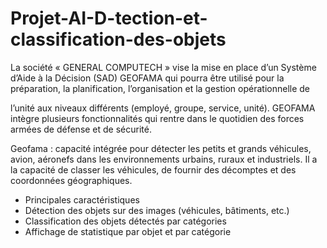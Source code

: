 # Projet-AI-D-tection-et-classification-des-objets
La société « GENERAL COMPUTECH » vise la mise en place d’un Système 
d’Aide à la Décision (SAD) GEOFAMA qui pourra être utilisé pour la 
préparation, la planification, l’organisation et la gestion opérationnelle de 

l’unité aux niveaux différents (employé, groupe, service, unité).
GEOFAMA intègre plusieurs fonctionnalités qui rentre dans le quotidien des 
forces armées de défense et de sécurité.

Geofama : capacité intégrée pour détecter les petits et grands véhicules, avion, 
aéronefs dans les environnements urbains, ruraux et industriels. Il a la capacité 
de classer les véhicules, de fournir des décomptes et des coordonnées 
géographiques. 
- Principales caractéristiques
- Détection des objets sur des images (véhicules, bâtiments, etc.)
- Classification des objets détectés par catégories
- Affichage de statistique par objet et par catégorie
